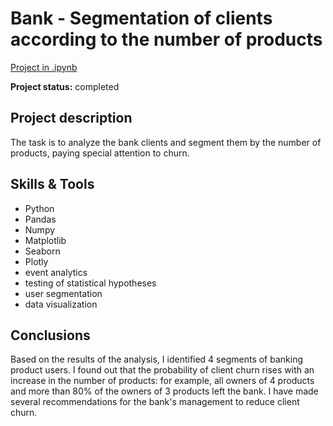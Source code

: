 # Bank - Segmentation of clients according to the number of products

[Project in .ipynb](https://github.com/VladislavZaitsev/Projects/blob/main/Bank.%20Segmentation%20of%20clients/Bank.%20Segmentation%20of%20clients.ipynb)

**Project status:** completed

## Project description

The task is to analyze the bank clients and segment them by the number of products, paying special attention to churn.

## Skills & Tools

* Python
* Pandas
* Numpy
* Matplotlib
* Seaborn
* Plotly
* event analytics
* testing of statistical hypotheses
* user segmentation
* data visualization

## Conclusions

Based on the results of the analysis, I identified 4 segments of banking product users. I found out that the probability of client churn rises with an increase in the number of products: for example, all owners of 4 products and more than 80% of the owners of 3 products left the bank. I have made several recommendations for the bank's management to reduce client churn.

